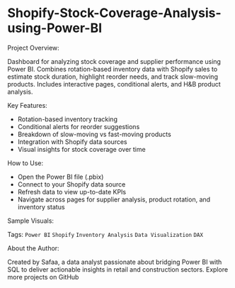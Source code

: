 # Shopify-Stock-Coverage-Analysis-using-Power-BI

Project Overview:

Dashboard for analyzing stock coverage and supplier performance using Power BI.
Combines rotation-based inventory data with Shopify sales to estimate stock duration, highlight reorder needs, and track slow-moving products.
Includes interactive pages, conditional alerts, and H&B product analysis.

Key Features:
- Rotation-based inventory tracking
- Conditional alerts for reorder suggestions
- Breakdown of slow-moving vs fast-moving products
- Integration with Shopify data sources
- Visual insights for stock coverage over time

How to Use:
- Open the Power BI file (.pbix)
- Connect to your Shopify data source
- Refresh data to view up-to-date KPIs
- Navigate across pages for supplier analysis, product rotation, and inventory status

Sample Visuals:



Tags: 
`Power BI` `Shopify` `Inventory Analysis` `Data Visualization` `DAX`

About the Author:

Created by Safaa, a data analyst passionate about bridging Power BI with SQL to deliver actionable insights in retail and construction sectors.
Explore more projects on GitHub 
